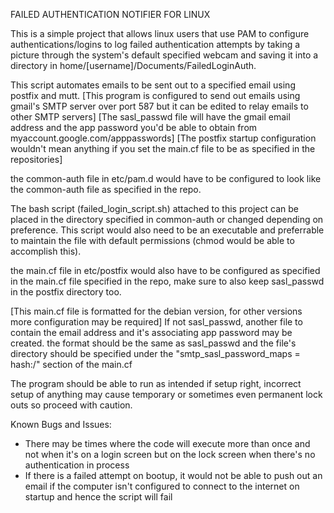 FAILED AUTHENTICATION NOTIFIER FOR LINUX

This is a simple project that allows linux users that use PAM to configure authentications/logins to log failed authentication attempts by taking a picture through the system's default specified webcam and saving it into a directory in home/[username]/Documents/FailedLoginAuth.

This script automates emails to be sent out to a specified email using postfix and mutt. [This program is configured to send out emails using gmail's SMTP server over port 587 but it can be edited to relay emails to other SMTP servers] [The sasl_passwd file will have the gmail email address and the app password you'd be able to obtain from myaccount.google.com/apppasswords]
[The postfix startup configuration wouldn't mean anything if you set the main.cf file to be as specified in the repositories]
 
the common-auth file in etc/pam.d would have to be configured to look like the common-auth file as specified in the repo.

The bash script (failed_login_script.sh) attached to this project can be placed in the directory specified in common-auth or changed depending on preference. This script would also need to be an executable and preferrable to maintain the file with default permissions (chmod would be able to accomplish this). 

the main.cf file in etc/postfix would also have to be configured as specified in the main.cf file specified in the repo, make sure to also keep sasl_passwd in the postfix directory too.

[This main.cf file is formatted for the debian version, for other versions more configuration may be required]
If not sasl_passwd, another file to contain the email address and it's associating app password may be created. the format should be the same as sasl_passwd and the file's directory should be specified under the "smtp_sasl_password_maps = hash:/"  section of the main.cf 

The program should be able to run as intended if setup right, incorrect setup of anything may cause temporary or sometimes even permanent lock outs so proceed with caution.

Known Bugs and Issues:
- There may be times where the code will execute more than once and not when it's on a login screen but on the lock screen when there's no authentication in process
- If there is a failed attempt on bootup, it would not be able to push out an email if the computer isn't configured to connect to the internet on startup and hence the script will fail
